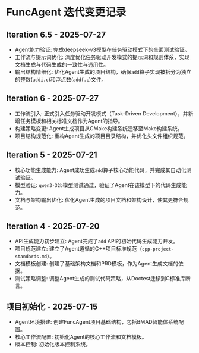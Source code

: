 # FuncAgent 迭代变更记录

## Iteration 6.5 - 2025-07-27

- Agent能力验证: 完成deepseek-v3模型在任务驱动模式下的全面测试验证。
- 工作流与提示词优化: 深度优化任务驱动开发模式的提示词和规则体系，实现文档生成与代码生成的一致性与通用性。
- 输出结构精细化: 优化Agent生成的项目结构，确保`add`算子实现被拆分为独立的整数(`addi.c`)和浮点数(`addf.c`)文件。

## Iteration 6 - 2025-07-27

- 工作流引入: 正式引入任务驱动开发模式（Task-Driven Development），并新增任务模板和相关标准文档作为Agent的指导。
- 构建策略变更: Agent生成项目从CMake构建系统迁移至Make构建系统。
- 项目结构规范化: 重构Agent生成的项目目录结构，并优化头文件组织规范。

## Iteration 5 - 2025-07-21

- 核心功能生成能力: Agent成功生成`add`算子核心功能代码，并完成其自动化测试验证。
- 模型验证: `qwen3-32b`模型测试通过，验证了Agent在该模型下的代码生成能力。
- 文档与架构输出优化: 优化Agent生成的项目文档和架构设计，使其更符合规范。

## Iteration 4 - 2025-07-20

- API生成能力初步建立: Agent完成了`add` API的初始代码生成能力开发。
- 项目规范建立: 建立了Agent遵循的C++项目标准规范（`cpp-project-standards.md`）。
- 文档模板创建: 创建了基础架构文档和PRD模板，作为Agent生成文档的依据。
- 测试策略调整: 调整Agent生成的测试代码策略，从Doctest迁移到C标准库断言。

## 项目初始化 - 2025-07-15

- Agent环境搭建: 创建FuncAgent项目基础结构，包括BMAD智能体系统配置。
- 核心工作流配置: 初始化Agent的核心工作流和文档模板。
- 版本控制: 初始化版本控制系统。